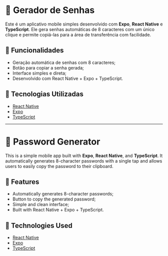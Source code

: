 # 🔐 Gerador de Senhas

Este é um aplicativo mobile simples desenvolvido com **Expo**, **React Native** e **TypeScript**. Ele gera senhas automáticas de 8 caracteres com um único clique e permite copiá-las para a área de transferência com facilidade.

## 📱 Funcionalidades

- Geração automática de senhas com 8 caracteres;
- Botão para copiar a senha gerada;
- Interface simples e direta;
- Desenvolvido com React Native + Expo + TypeScript.


## 🚀 Tecnologias Utilizadas

- [React Native](https://reactnative.dev/)
- [Expo](https://expo.dev/)
- [TypeScript](https://www.typescriptlang.org/)


----------------------------------------------------------------------------------------------------------------------------------------------------------------------------------------------------------------------------------------


# 🔐 Password Generator

This is a simple mobile app built with **Expo**, **React Native**, and **TypeScript**. It automatically generates 8-character passwords with a single tap and allows users to easily copy the password to their clipboard.

## 📱 Features

- Automatically generates 8-character passwords;
- Button to copy the generated password;
- Simple and clean interface;
- Built with React Native + Expo + TypeScript.


## 🚀 Technologies Used

- [React Native](https://reactnative.dev/)
- [Expo](https://expo.dev/)
- [TypeScript](https://www.typescriptlang.org/)


